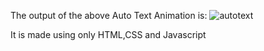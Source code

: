 The output of the above Auto Text Animation is:
![autotext](https://github.com/urjabahad/Javascript-Projects/assets/127567639/1462afad-5464-4b35-ada4-d960ea855e86)

It is made using only HTML,CSS and Javascript
